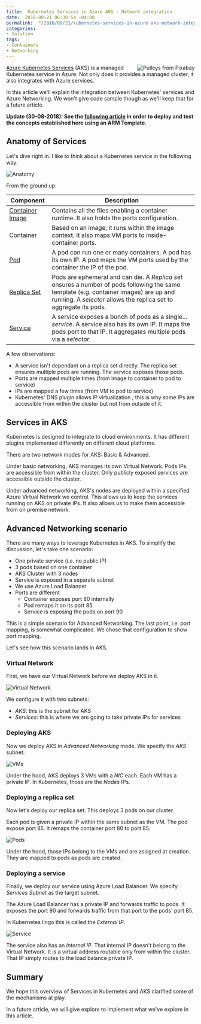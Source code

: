```yaml
---
title:  Kubernetes Services in Azure AKS - Network integration
date:  2018-08-21 06:30:54 -04:00
permalink:  "/2018/08/21/kubernetes-services-in-azure-aks-network-integration/"
categories:
- Solution
tags:
- Containers
- Networking
---
```

<img style="float:right;" src="/assets/2018/8/kubernetes-services-in-azure-aks-network-integration/sailboat-1741006_640-21-e1534512423281.jpg" title="Pulleys from Pixabay" />

<a href="https://vincentlauzon.com/?s=aks">Azure Kubernetes Services</a> (AKS) is a managed Kubernetes service in Azure.  Not only does it provides a managed cluster, it also integrates with Azure services.

In this article we'll explain the integration between Kubernetes' services and Azure Networking.  We won't give code sample though as we'll keep that for a future article.

<strong>Update (30-08-2018):  See the <a href="http://vincentlauzon.com/2018/08/28/deploying-aks-with-arm-template-network-integration/">following article</a> in order to deploy and test the concepts established here using an ARM Template</strong>.

<h2>Anatomy of Services</h2>

Let's dive right in.  I like to think about a Kubernetes service in the following way:

<img src="/assets/2018/8/kubernetes-services-in-azure-aks-network-integration/containers4.png" alt="Anatomy" />

From the ground up:

<table>
<thead>
<tr>
  <th>Component</th>
  <th>Description</th>
</tr>
</thead>
<tbody>
<tr>
  <td><a href="https://kubernetes.io/docs/concepts/containers/images/">Container Image</a></td>
  <td>Contains all the files enabling a container runtime.  It also holds the ports configuration.</td>
</tr>
<tr>
  <td>Container</td>
  <td>Based on an image, it runs within the image context.  It also maps VM ports to inside-container ports.</td>
</tr>
<tr>
  <td><a href="https://kubernetes.io/docs/concepts/workloads/pods/pod/">Pod</a></td>
  <td>A pod can run one or many containers.  A pod has its own IP.  A pod maps the VM ports used by the container the IP of the pod.</td>
</tr>
<tr>
  <td><a href="https://kubernetes.io/docs/concepts/workloads/controllers/replicaset/">Replica Set</a></td>
  <td>Pods are ephemeral and can die.  A <em>Replica set</em> ensures a number of pods following the same template (e.g. container images) are up and running.  A <em>selector</em> allows the replica set to aggregate its pods.</td>
</tr>
<tr>
  <td><a href="https://kubernetes.io/docs/concepts/services-networking/service/">Service</a></td>
  <td>A service exposes a bunch of pods as a single...  <em>service</em>.  A service also has its own IP.  It maps the pods port to that IP. It aggregates multiple pods via a <em>selector</em>.</td>
</tr>
</tbody>
</table>

A few observations:

<ul>
<li>A service isn't dependant on a replica set directly.  The replica set ensures multiple pods are running.  The service exposes those pods.</li>
<li>Ports are mapped multiple times (from image to container to pod to service)</li>
<li>IPs are mapped a few times (from VM to pod to service)</li>
<li>Kubernetes' DNS plugin allows IP virtualization ; this is why some IPs are accessible from within the cluster but not from outside of it.</li>
</ul>

<h2>Services in AKS</h2>

Kubernetes is designed to integrate to cloud environments.  It has different plugins implemented differently on different cloud platforms.

There are two network modes for AKS:  Basic &amp; Advanced.

Under basic networking, AKS manages its own Virtual Network.  Pods IPs are accessible from within the cluster.  Only publicly exposed services are accessible outside the cluster.

Under advanced networking, AKS's nodes are deployed within a specified Azure Virtual Network we control.  This allows us to keep the services running on AKS on private IPs.  It also allows us to make them accessible from on premise network.

<h2>Advanced Networking scenario</h2>

There are many ways to leverage Kubernetes in AKS.  To simplify the discussion, let's take one scenario:

<ul>
<li>One private service (i.e. no public IP)</li>
<li>3 pods based on one container</li>
<li>AKS Cluster with 3 nodes</li>
<li>Service is exposed in a separate subnet</li>
<li>We use Azure Load Balancer</li>
<li>Ports are different

<ul>
<li>Container exposes port 80 internally</li>
<li>Pod remaps it on its port 85</li>
<li>Service is exposing the pods on port 90</li>
</ul></li>
</ul>

This is a simple scenario for Advanced Networking.  The last point, i.e. port mapping, is somewhat complicated.  We chose that configuration to show port mapping.

Let's see how this scenario lands in AKS.

<h3>Virtual Network</h3>

First, we have our Virtual Network before we deploy AKS in it.

<img src="/assets/2018/8/kubernetes-services-in-azure-aks-network-integration/virtual-network.png" alt="Virtual Network" />

We configure it with two subnets:

<ul>
<li><em>AKS</em>:  this is the subnet for AKS</li>
<li><em>Services</em>:  this is where we are going to take private IPs for services</li>
</ul>

<h3>Deploying AKS</h3>

Now we deploy AKS in <em>Advanced Networking</em> mode.  We specify the <em>AKS</em> subnet.

<img src="/assets/2018/8/kubernetes-services-in-azure-aks-network-integration/vms.png" alt="VMs" />

Under the hood, AKS deploys 3 VMs with a <em>NIC</em> each.  Each VM has a private IP.  In Kubernetes, those are the <em>Nodes</em> IPs.

<h3>Deploying a replica set</h3>

Now let's deploy our replica set.  This deploys 3 pods on our cluster.

Each pod is given a private IP within the same subnet as the VM.  The pod expose port 85.  It remaps the container port 80 to port 85.

<img src="/assets/2018/8/kubernetes-services-in-azure-aks-network-integration/pods1.png" alt="Pods" />

Under the hood, those IPs belong to the VMs and are assigned at creation.  They are mapped to pods as pods are created.

<h3>Deploying a service</h3>

Finally, we deploy our service using Azure Load Balancer.  We specify <em>Services Subnet</em> as the target subnet.

The Azure Load Balancer has a private IP and forwards traffic to pods.  It exposes the port 90 and forwards traffic from that port to the pods' port 85.

In Kubernetes lingo this is called the <em>External IP</em>.

<img src="/assets/2018/8/kubernetes-services-in-azure-aks-network-integration/service1.png" alt="Service" />

The service also has an <em>Internal IP</em>.  That internal IP doesn't belong to the Virtual Network.  It is a virtual address routable only from within the cluster.  That IP simply routes to the load balance private IP.

<h2>Summary</h2>

We hope this overview of Services in Kubernetes and AKS clarified some of the mechanisms at play.

In a future article, we will give explore to implement what we've explore in this article.